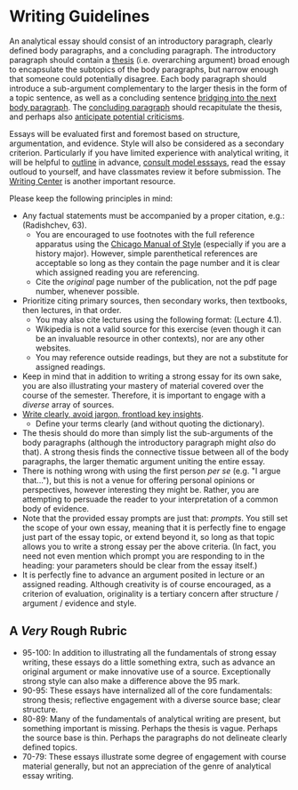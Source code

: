 # Writing Guidelines

An analytical essay should consist of an introductory paragraph, clearly defined body paragraphs, and a concluding paragraph. The introductory paragraph should contain a [thesis](https://writingcenter.fas.harvard.edu/pages/developing-thesis) (i.e. overarching argument) broad enough to encapsulate the subtopics of the body paragraphs, but narrow enough that someone could potentially disagree. Each body paragraph should introduce a sub-argument complementary to the larger thesis in the form of a topic sentence, as well as a concluding sentence [bridging into the next body paragraph](https://writingcenter.fas.harvard.edu/pages/transitioning-beware-velcro). The [concluding paragraph](https://writingcenter.fas.harvard.edu/pages/ending-essay-conclusions) should recapitulate the thesis, and perhaps also [anticipate potential criticisms](https://writingcenter.fas.harvard.edu/pages/counter-argument).

Essays will be evaluated first and foremost based on structure, argumentation, and evidence. Style will also be considered as a secondary criterion. Particularly if you have limited experience with analytical writing, it will be helpful to [outline](https://writingcenter.fas.harvard.edu/pages/outlining) in advance, [consult model esssays](https://poorvucenter.yale.edu/ModelPapers#History), read the essay outloud to yourself, and have classmates review it before submission. The [Writing Center](http://www.writingcenter.pitt.edu/. ) is another important resource.

Please keep the following principles in mind:

- Any factual statements must be accompanied by a proper citation, e.g.: (Radishchev, 63). 
  - You are encouraged to use footnotes with the full reference apparatus using the [Chicago Manual of Style](https://www.chicagomanualofstyle.org/turabian/Student-Tip-Sheets.html) (especially if you are a history major). However, simple parenthetical references are acceptable so long as they contain the page number and it is clear which assigned reading you are referencing.
  - Cite the *original* page number of the publication, not the pdf page number, whenever possible.
- Prioritize citing primary sources, then secondary works, then textbooks, then lectures, in that order.
  - You may also cite lectures using the following format: (Lecture 4.1).
  - Wikipedia is not a valid source for this exercise (even though it can be an invaluable resource in other contexts), nor are any other websites.
  - You may reference outside readings, but they are not a substitute for assigned readings.
- Keep in mind that in addition to writing a strong essay for its own sake, you are also illustrating your mastery of material covered over the course of the semester. Therefore, it is important to engage with a *diverse* array of sources.
- [Write clearly, avoid jargon, frontload key insights](https://withoutbullshit.com/blog/10-top-writing-tips-psychology).
  - Define your terms clearly (and without quoting the dictionary).
- The thesis should do more than simply list the sub-arguments of the body paragraphs (although the introductory paragraph might *also* do that). A strong thesis finds the connective tissue between all of the body paragraphs, the larger thematic argument uniting the entire essay.
- There is nothing wrong with using the first person *per se* (e.g. "I argue that..."), but this is not a venue for offering personal opinions or perspectives, however interesting they might be. Rather, you are attempting to persuade the reader to your interpretation of a common body of evidence.
- Note that the provided essay prompts are just that: *prompts*. You still set the scope of your own essay, meaning that it is perfectly fine to engage just part of the essay topic, or extend beyond it, so long as that topic allows you to write a strong essay per the above criteria. (In fact, you need not even mention which prompt you are responding to in the heading: your parameters should be clear from the essay itself.)
- It is perfectly fine to advance an argument posited in lecture or an assigned reading. Although creativity is of course encouraged, as a criterion of evaluation, originality is a tertiary concern after structure / argument / evidence and style.

## A *Very* Rough Rubric

- 95-100: In addition to illustrating all the fundamentals of strong essay writing, these essays do a little something extra, such as advance an original argument or make innovative use of a source. Exceptionally strong style can also make a difference above the 95 mark.
- 90-95: These essays have internalized all of the core fundamentals: strong thesis; reflective engagement with a diverse source base; clear structure.
- 80-89: Many of the fundamentals of analytical writing are present, but something important is missing. Perhaps the thesis is vague. Perhaps the source base is thin. Perhaps the paragraphs do not delineate clearly defined topics.
- 70-79: These essays illustrate some degree of engagement with course material generally, but not an appreciation of the genre of analytical essay writing.
